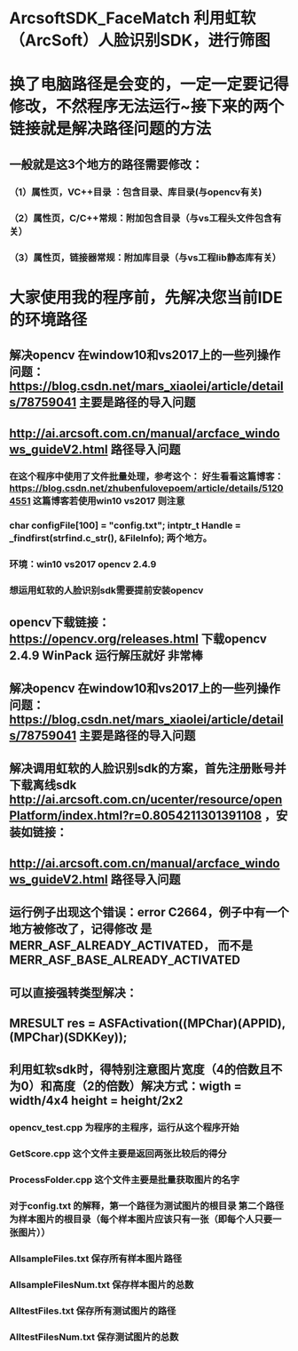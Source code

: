 ﻿# ArcsoftSDK_FaceMatch 利用虹软（ArcSoft）人脸识别SDK，进行筛图
# 换了电脑路径是会变的，一定一定要记得修改，不然程序无法运行~接下来的两个链接就是解决路径问题的方法
##  一般就是这3个地方的路径需要修改：
### （1）属性页，VC++目录 ：包含目录、库目录(与opencv有关)
### （2）属性页，C/C++常规：附加包含目录（与vs工程头文件包含有关）
### （3）属性页，链接器常规：附加库目录（与vs工程lib静态库有关）
# 大家使用我的程序前，先解决您当前IDE的环境路径
## 解决opencv 在window10和vs2017上的一些列操作问题：https://blog.csdn.net/mars_xiaolei/article/details/78759041  主要是路径的导入问题
## http://ai.arcsoft.com.cn/manual/arcface_windows_guideV2.html  路径导入问题

### 在这个程序中使用了文件批量处理，参考这个： 好生看看这篇博客： https://blog.csdn.net/zhubenfulovepoem/article/details/51204551  这篇博客若使用win10 vs2017 则注意
###  char configFile[100] = "config.txt"; intptr_t Handle = _findfirst(strfind.c_str(), &FileInfo); 两个地方。
### 环境：win10 vs2017 opencv 2.4.9

### 想运用虹软的人脸识别sdk需要提前安装opencv
## opencv下载链接：https://opencv.org/releases.html  下载opencv 2.4.9 WinPack 运行解压就好 非常棒
## 解决opencv 在window10和vs2017上的一些列操作问题：https://blog.csdn.net/mars_xiaolei/article/details/78759041  主要是路径的导入问题
## 解决调用虹软的人脸识别sdk的方案，首先注册账号并下载离线sdk http://ai.arcsoft.com.cn/ucenter/resource/openPlatform/index.html?r=0.8054211301391108 ，安装如链接：
## http://ai.arcsoft.com.cn/manual/arcface_windows_guideV2.html  路径导入问题
## 运行例子出现这个错误：error C2664，例子中有一个地方被修改了，记得修改 是MERR_ASF_ALREADY_ACTIVATED， 而不是MERR_ASF_BASE_ALREADY_ACTIVATED
## 可以直接强转类型解决：
## MRESULT res = ASFActivation((MPChar)(APPID), (MPChar)(SDKKey));
## 利用虹软sdk时，得特别注意图片宽度（4的倍数且不为0）和高度（2的倍数）解决方式：wigth = width/4x4  height = height/2x2

### opencv_test.cpp 为程序的主程序，运行从这个程序开始
### GetScore.cpp 这个文件主要是返回两张比较后的得分
### ProcessFolder.cpp 这个文件主要是批量获取图片的名字
### 对于config.txt 的解释，第一个路径为测试图片的根目录 第二个路径为样本图片的根目录（每个样本图片应该只有一张（即每个人只要一张图片））
### AllsampleFiles.txt 保存所有样本图片路径
### AllsampleFilesNum.txt 保存样本图片的总数
### AlltestFiles.txt  保存所有测试图片的路径
###  AlltestFilesNum.txt  保存测试图片的总数 
